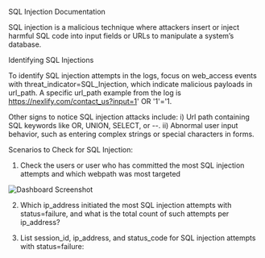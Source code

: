 SQL Injection Documentation 

SQL injection is a malicious technique where attackers insert or inject harmful SQL code into input fields or URLs to manipulate a system’s database.


Identifying SQL Injections

To identify SQL injection attempts in the logs, focus on web_access events with threat_indicator=SQL_Injection, which indicate malicious payloads in url_path. A specific url_path example from the log is https://nexlify.com/contact_us?input=1' OR '1'='1. 

Other signs to notice SQL injection attacks include:
i) Url path containing SQL keywords like OR, UNION, SELECT, or --.
ii) Abnormal user input behavior, such as entering complex strings or special characters in forms.



Scenarios to Check for SQL Injection:

1. Check the users or user who has committed the most SQL injection attempts and which webpath was most targeted

![Dashboard Screenshot](User_Behaviour_Analytics/Detcted20%Threat20%Indicators/Images/sqli/SQL1.png)



2. Which ip_address initiated the most SQL injection attempts with status=failure, and what is the total count of such attempts per ip_address?

3. List session_id, ip_address, and status_code for SQL injection attempts with status=failure:







